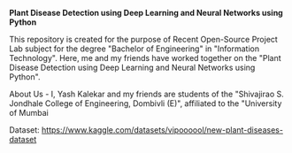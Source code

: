 **Plant Disease Detection using Deep Learning and Neural Networks using Python**

This repository is created for the purpose of Recent Open-Source Project Lab subject for the degree "Bachelor of Engineering" in "Information Technology". Here, me and my friends have worked together on the "Plant Disease Detection using Deep Learning and Neural Networks using Python".


About Us - I, Yash Kalekar and my friends are students of the "Shivajirao S. Jondhale College of Engineering, Dombivli (E)", affiliated to the "University of Mumbai


Dataset: https://www.kaggle.com/datasets/vipoooool/new-plant-diseases-dataset
